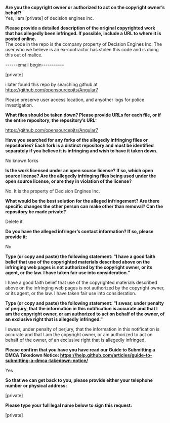**Are you the copyright owner or authorized to act on the copyright owner’s behalf?**   
Yes, i am [private] of decision engines inc.

**Please provide a detailed description of the original copyrighted work that has allegedly been infringed. If possible, include a URL to where it is posted online.**   
The code in the repo is the company property of Decision Engines Inc. The user who we believe is an ex-contractor has stolen this code and is doing this out of malice.

------email begin-----------    

[private]  



i later found this repo by searching github at https://github.com/opensourcepjts/Angular7

Please preserve user access location, and anyother logs for police investigation.

**What files should be taken down? Please provide URLs for each file, or if the entire repository, the repository’s URL:**

https://github.com/opensourcepjts/Angular7  

**Have you searched for any forks of the allegedly infringing files or repositories? Each fork is a distinct repository and must be identified separately if you believe it is infringing and wish to have it taken down.**

No known forks  

**Is the work licensed under an open source license? If so, which open source license? Are the allegedly infringing files being used under the open source license, or are they in violation of the license?**

No. It is the property of Decision Engines Inc.  

**What would be the best solution for the alleged infringement? Are there specific changes the other person can make other than removal? Can the repository be made private?**  

Delete it.

**Do you have the alleged infringer’s contact information? If so, please provide it:**  

No

**Type (or copy and paste) the following statement: "I have a good faith belief that use of the copyrighted materials described above on the infringing web pages is not authorized by the copyright owner, or its agent, or the law. I have taken fair use into consideration."**  

I have a good faith belief that use of the copyrighted materials described above on the infringing web pages is not authorized by the copyright owner, or its agent, or the law. I have taken fair use into consideration.

**Type (or copy and paste) the following statement: "I swear, under penalty of perjury, that the information in this notification is accurate and that I am the copyright owner, or am authorized to act on behalf of the owner, of an exclusive right that is allegedly infringed."**  

I swear, under penalty of perjury, that the information in this notification is accurate and that I am the copyright owner, or am authorized to act on behalf of the owner, of an exclusive right that is allegedly infringed.

**Please confirm that you have you have read our Guide to Submitting a DMCA Takedown Notice: https://help.github.com/articles/guide-to-submitting-a-dmca-takedown-notice/**  

Yes

**So that we can get back to you, please provide either your telephone number or physical address:**  

[private]  

**Please type your full legal name below to sign this request:**

[private]  
